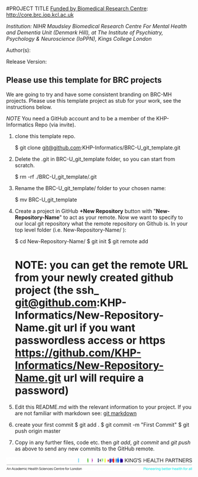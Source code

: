 #PROJECT TITLE
[Funded by Biomedical Research Centre](http://core.brc.iop.kcl.ac.uk): http://core.brc.iop.kcl.ac.uk

*Institution: NIHR Maudsley Biomedical Research Centre For Mental Health and Dementia Unit (Denmark Hill), at The Institute of Psychiatry, Psychology & Neuroscience (IoPPN), Kings College London* 

Author(s):

Release Version:

## Please use this template for BRC projects
We are going to try and have some consistent branding on BRC-MH projects. Please use this template project as stub for your work, see the instructions below.

*NOTE* You need a GitHub account and to be a member of the KHP-Informatics Repo (via invite).

1) clone this template repo.

    $ git clone git@github.com:KHP-Informatics/BRC-U_git_template.git

2) Delete the .git in BRC-U_git_template folder, so you can start from scratch.

    $ rm -rf ./BRC-U_git_template/.git
   
3) Rename the BRC-U_git_template/ folder to your chosen name:

    $ mv BRC-U_git_template <New-Repository-Name> 

4) Create a project in GitHub **+New Repository** button with "**New-Repository-Name**" to act as your remote. Now we want to specify to our local git repository what the remote repository on Github is. In your top level folder (i.e. New-Repository-Name/ ):
    
    $ cd New-Repository-Name/
    $ git init
    $ git remote add <remote URL>
    # NOTE: you can get the remote URL from your newly created github project (the ssh_ git@github.com:KHP-Informatics/New-Repository-Name.git url if you want passwordless access or https https://github.com/KHP-Informatics/New-Repository-Name.git url will require a password) 
 
5) Edit this README.md with the relevant information to your project.
    If you are not familiar with markdown see: [git markdown](https://guides.github.com/features/mastering-markdown/)

6) create your first commit
    $ git add .
    $ git commit -m "First Commit"
    $ git push origin master

7) Copy in any further files, code etc. then *git add*, *git commit* and *git push* as above to send any new commits to the GitHub remote.

    
   
![Kings Health Partners](figures/brc-u-logos/KHP_M_oneline_descriptor_strapline_hr_CMYK-e1409244956134.jpg)
